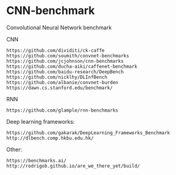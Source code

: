 # CNN-benchmark
Convolutional Neural Network benchmark

CNN
~~~
https://github.com/dividiti/ck-caffe
https://github.com/soumith/convnet-benchmarks
https://github.com/jcjohnson/cnn-benchmarks
https://github.com/ducha-aiki/caffenet-benchmark
https://github.com/baidu-research/DeepBench
https://github.com/nicklhy/DLInfBench
https://github.com/albanie/convnet-burden
https://dawn.cs.stanford.edu/benchmark/
~~~

RNN
~~~
https://github.com/glample/rnn-benchmarks
~~~

Deep learning frameworks:
~~~
https://github.com/gakarak/DeepLearning_Frameworks_Benchmark
http://dlbench.comp.hkbu.edu.hk/
~~~

Other:
~~~
https://benchmarks.ai/
http://rodrigob.github.io/are_we_there_yet/build/
~~~
